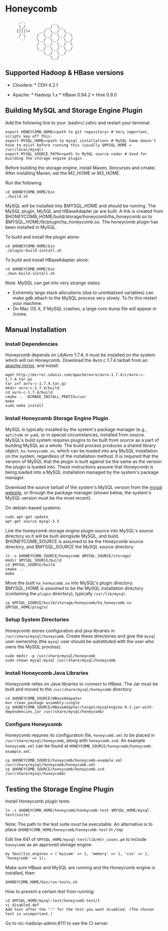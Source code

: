 Honeycomb
==================

```
      ,-.            __
      \_/         __/  \__
     {|||)<    __/  \__/  \__
      / \     /  \__/  \__/  \
      `-'     \__/  \__/  \__/
              /  \__/  \__/  \
              \__/  \__/  \__/
                 \__/  \__/
                    \__/

```


Supported Hadoop & HBase versions
---------------------------------

* Cloudera:
      * CDH 4.2.1

* Apache:
      * Hadoop 1.x
      * HBase 0.94.2
      * Hive 0.9.0

Building MySQL and Storage Engine Plugin
----------------------------------------

Add the following line to your .bashrc/.zshrc and restart your terminal:

    export HONEYCOMB_HOME=<path to git repository> # Very important, scripts key off this.
    export MYSQL_HOME=<path to mysql installation> # MySQL home doesn't have to exist before running this (usually $MYSQL_HOME = /usr/local/mysql)
    export MYSQL_SOURCE_PATH=<path to MySQL source code> # Used for building the storage engine plugin

Before building the storage engine, install Maven, libncurses and cmake. After installing Maven, set the M2_HOME or M3_HOME.

Run the following:

    cd $HONEYCOMB_HOME/bin
    ./build.sh

MySQL will be installed into $MYSQL_HOME and should be running.
The MySQL plugin, MySQL and HBaseAdapter jar are built.
A link is created from $HONEYCOMB_HOME/build/storage/honeycomb/ha_honeycomb.so to $MYSQL_HOME/lib/plugin/ha_honeycomb.so.
The honeycomb plugin has been installed in MySQL.

To build and install the plugin alone:

    cd $HONEYCOMB_HOME/bin
    ./plugin-build-install.sh

To build and install HBaseAdapter alone:

    cd $HONEYCOMB_HOME/bin
    ./mvn-build-install.sh


Note: MySQL can get into very strange states.

* Extremely large stack allocations (due to uninitialized variables) can make gdb attach to the MySQL process very slowly. To fix this restart your machine.
* On Mac OS X, if MySQL crashes, a large core dump file will appear in /cores. 

## Manual Installation
### Install Dependencies
Honeycomb depends on LibAvro 1.7.4, it must be installed on the system which will run Honeycomb.  Download the Avro c 1.7.4 tarball from an [apache mirror](https://www.apache.org/dyn/closer.cgi/avro/), and install:

	wget http://mirror.sdunix.com/apache/avro/avro-1.7.4/c/avro-c-1.7.4.tar.gz
	tar zxf avro-c-1.7.4.tar.gz
	mkdir avro-c-1.7.4/build
	cd avro-c-1.7.4/build
	cmake .. -DCMAKE_INSTALL_PREFIX=/usr
	make
	sudo make install

### Install Honeycomb Storage Engine Plugin
MySQL is typically installed by the system's package manager (e.g., `aptitude` or `yum`), or in special circumstances, installed from source.  MySQL's build system requires plugins to be built from source as a part of building MySQL as a whole.  The build process produces a shared library object, `ha_honeycomb.so`, which can be loaded into any MySQL installation on the system, regardless of the installation method.  It is required that the version of MySQL that the plugin is built against be the same as the version the plugin is loaded into.  These instructions assume that Honeycomb is being loaded into a MySQL installation managed by the system's package manager.

Download the source tarball of the system's MySQL version from the [mysql website](https://www.mysql.com/downloads/mysql/), or through the package manager (shown below, the system's MySQL version must be the most recent).

On debian-based systems:

	sudo apt-get update
	apt-get source mysql-5.5

	
Link the honeycomb storage engine plugin source into MySQL's source directory so it will be built alongside MySQL, and build.  $HONEYCOMB_SOURCE is assumed to be the Honeycomb source directory, and $MYSQL_SOURCE the MySQL source directory

	ln -s $HONEYCOMB_SOURCE/honeycomb $MYSQL_SOURCE/storage/
	mkdir $MYSQL_SOURCE/build
	cd $MYSQL_SOURCE/build
	cmake ..
	make

Move the built `ha_honeycomb.so` into MySQL's plugin directory.  $MYSQL_HOME is assumed to be the MySQL installation directory (containing the `plugin` directory), typically `/usr/lib/mysql`.

	cp $MYSQL_SOURCE/build/storage/honeycomb/ha_honeycomb.so $MYSQL_HOME/plugin/


###  Setup System Directories
Honeycomb stores configuration and java libraries in `/usr/share/mysql/honeycomb`.  Create these directories and give the `mysql` user ownership (the `mysql` user should be substituted with the user who owns the MySQL process):

	sudo mkdir -p /usr/share/mysql/honeycomb
	sudo chown mysql:mysql /usr/share/mysql/honeycomb


### Install Honeycomb Java Libraries
Honeycomb relies on Java libraries to connect to HBase.  The Jar must be built and moved to the `/usr/share/mysql/honeycomb` directory:

	cd $HONEYCOMB_SOURCE/HBaseAdapater
	mvn clean package assembly:single
	cp $HONEYCOMB_SOURCE/HBaseAdapter/target/mysqlengine-0.1-jar-with-dependencies.jar /usr/share/mysql/honeycomb/

### Configure Honeycomb
Honeycomb requires its configuration file, `honeycomb.xml` to be placed in `/usr/share/mysql/honeycomb`, along with `honeycomb.xsd`.  An example `honeycomb.xml` can be found at `HONEYCOMB_SOURCE/honeycomb/honeycomb-example.xml`.

	cp $HONEYCOMB_SOURCE/honeycomb/honeycomb-example.xml /usr/share/mysql/honeycomb/honeycomb.xml
	cp $HONEYCOMB_SOURCE/honeycomb/honeycomb.xsd /usr/share/mysql/honeycomb/

Testing the Storage Engine Plugin
-----------------------------

Install Honeycomb plugin tests:

    ln -s $HONEYCOMB_HOME/honeycomb/honeycomb-test $MYSQL_HOME/mysql-test/suite/

Note: The path to the test suite *must* be executable. An alternative is to place `$HONEYCOMB_HOME/honeycomb/honeycomb-test` in `/tmp`

Edit line 641 of `$MYSQL_HOME/mysql-test/lib/mtr_cases.pm`  to include `honeycomb` as an approved storage engine:

    my %builtin_engines = ('myisam' => 1, 'memory' => 1, 'csv' => 1, 'honeycomb' => 1);

Make sure HBase and MySQL are running and the Honeycomb engine is installed, then:

    $HONEYCOMB_HOME/bin/run-tests.sh

How to prevent a certain test from running:

    cd $MYSQL_HOME/mysql-test/honeycomb-test/t
    vi disabled.def
    Add text after the ":" for the test you want disabled. (The chosen text is unimportant.)

Go to nic-hadoop-admin:8111 to see the CI server.

